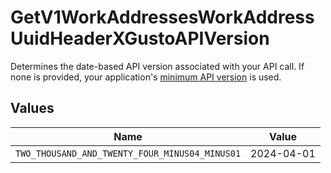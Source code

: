 # GetV1WorkAddressesWorkAddressUuidHeaderXGustoAPIVersion

Determines the date-based API version associated with your API call. If none is provided, your application's [minimum API version](https://docs.gusto.com/embedded-payroll/docs/api-versioning#minimum-api-version) is used.


## Values

| Name                                           | Value                                          |
| ---------------------------------------------- | ---------------------------------------------- |
| `TWO_THOUSAND_AND_TWENTY_FOUR_MINUS04_MINUS01` | 2024-04-01                                     |